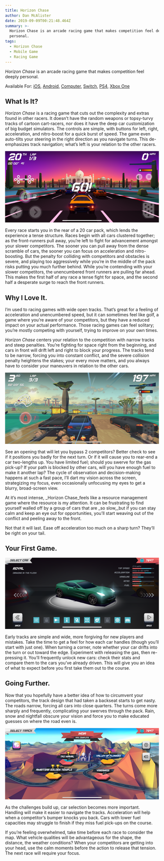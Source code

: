 ```yaml
---
title: Horizon Chase
author: Dan McAlister
date: 2019-09-09T00:21:48.464Z
summary: >-
  Horizon Chase is an arcade racing game that makes competition feel deeply
  personal. 
tags:
  - Horizon Chase
  - Mobile Game
  - Racing Game
---
```

_Horizon Chase_ is an arcade racing game that makes competition feel deeply personal. 

Available For: [iOS](https://apps.apple.com/us/app/horizon-chase-world-tour/id991018252), [Android](https://play.google.com/store/apps/details?id=com.aquiris.horizonchase&hl=en_US), [Computer](https://store.steampowered.com/app/389140/Horizon_Chase_Turbo/), [Switch](https://www.nintendo.com/games/detail/horizon-chase-turbo-switch/), [PS4](https://store.playstation.com/en-us/product/UP0040-CUSA11275_00-HORIZONTURBOGAME), [Xbox One](https://www.microsoft.com/en-us/p/horizon-chase-turbo/bv3fzp8hc2t5?activetab=pivot%3Aoverviewtab)

## What Is It?

_Horizon Chase_ is a racing game that cuts out the complexity and extras found in other racers. It doesn’t have the random weapons or topsy-turvy tracks of cartoon cart-racers, nor does it have the deep car customization of big budget simulators. The controls are simple, with buttons for left, right, acceleration, and nitro-boost for a quick burst of speed. The game even auto-tilts your steering in the right direction as you navigate turns. This de-emphasizes track navigation; what’s left is your relation to the other racers.

![Picture of a car at the start line, behind all of its competitors. The Taj Mahal looms ahead.](/static/img/img_1750-3.png)

Every race starts you in the rear of a 20 car pack, which lends the experience a tense structure. Races begin with all cars clustered together; as the front-runners pull away, you’re left to fight for advancement amongst your slower competitors. The sooner you can pull away from the dense scramble of cars, the sooner you can focus on acceleration and nitro-boosting. But the penalty for colliding with competitors and obstacles is severe, and playing too aggressively while you’re in the middle of the pack risks putting you much further behind. While you’re contending with your slower competitors, the unencumbered front runners are pulling far ahead. This makes the first half of any race a tense fight for space, and the second half a desperate surge to reach the front runners.

## Why I Love It.

I’m used to racing games with wide open tracks. That’s great for a feeling of acceleration and unencumbered speed, but it can sometimes feel like golf, a game where you’re aware of your competitors, but they have a reduced impact on your actual performance. Those racing games can feel solitary; you’re mostly competing with yourself, trying to improve on your own times. 

_Horizon Chase_ centers your relation to the competition with narrow tracks and steep penalties. You’re fighting for space right from the beginning, and cars in front will drift left and right to block your progress. The tracks tend to be narrow, forcing you into constant conflict, and the severe collision penalty heightens the stakes; your every move matters, and you always have to consider your maneuvers in relation to the other cars. 

![Picture of the player's car colliding with another as it tries to move ahead.](/static/img/img_1759-3.png)

See an opening that will let you bypass 2 competitors? Better check to see if it positions you badly for the next turn. Or if it will cause you to rear-end a car two-lengths up. You have limited fuel; should you swerve for the gas pick-up? If your path is blocked by other cars, will you have enough fuel to make it another lap? The cycle of observation and decision-making happens at such a fast pace, I’ll dart my vision across the screen, strategizing my focus, even occasionally unfocusing my eyes to get a blurry, broad-screen view. 

At it’s most intense, _Horizon Chase_feels like a resource management game where the resource is my attention. It can be frustrating to find yourself walled off by a group of cars that are _so slow,_but if you can stay calm and keep an eye out for opportunities, you’ll start weaving out of the conflict and peeling away to the front. 

Not that it will last. Ease off acceleration too much on a sharp turn? They’ll be right on your tail.

## Your First Game.

![Picture of a car titled "Royal," with a listing of its stats.](/static/img/img_1747-3.png)

Early tracks are simple and wide, more forgiving for new players and mistakes. Take the time to get a feel for how each car handles (though you’ll start with just one). When turning a corner, note whether your car drifts into the turn or out toward the edge. Experiment with releasing the gas, then re-pressing it. You’ll frequently unlock new cars: check their stats and compare them to the cars you’ve already driven. This will give you an idea of what to expect before you first take them out to the course.  

## Going Further.

Now that you hopefully have a better idea of how to circumvent your competitors, the track design that had taken a backseat starts to get nasty. The roads narrow, forcing all cars into close quarters. The turns come more sharply and frequently, complicating your swerves through the pack. Rain, snow and nightfall obscure your vision and force you to make educated guesses on where the road even is.

![Picture of a map of India, with multiple courses available.](/static/img/img_1744-3.png)

As the challenges build up, car selection becomes more important. Handling will make it easier to navigate the tracks. Acceleration will help when a competitor’s bumper knocks you back. Cars with lower fuel capacities may struggle to finish if they miss fuel pick-ups on the course. 

If you’re feeling overwhelmed, take time before each race to consider the map. What vehicle qualities will be advantageous for the shape, the distance, the weather conditions? When your competitors are getting into your head, use the calm moments before the action to release that tension. The next race will require your focus.
